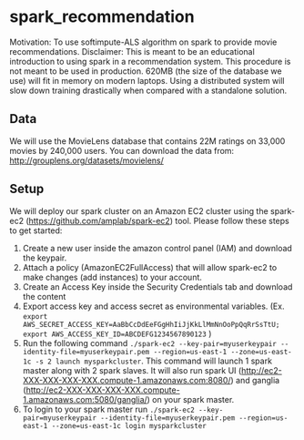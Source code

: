 # spark_recommendation
Motivation: To use softimpute-ALS algorithm on spark to provide movie recommendations.
Disclaimer:  This is meant to be an educational introduction to using spark in a recommendation system.  This procedure is not meant to be used in production.  620MB (the size of the database we use) will fit in memory on modern laptops.  Using a distributed system will slow down training drastically when compared with a standalone solution.

## Data
We will use the MovieLens database that contains 22M ratings on 33,000 movies by 240,000 users.  You can download the data from: http://grouplens.org/datasets/movielens/

## Setup
We will deploy our spark cluster on an Amazon EC2 cluster using the spark-ec2 (https://github.com/amplab/spark-ec2) tool.
Please follow these steps to get started:

1. Create a new user inside the amazon control panel (IAM) and download the keypair. 
2. Attach a policy (AmazonEC2FullAccess) that will allow spark-ec2 to make changes (add instances) to your account.
3. Create an Access Key inside the Security Credentials tab and download the content
4. Export access key and access secret as environmental variables.  (Ex.  `export AWS_SECRET_ACCESS_KEY=AaBbCcDdEeFGgHhIiJjKkLlMmNnOoPpQqRrSsTtU; export AWS_ACCESS_KEY_ID=ABCDEFG1234567890123` )
5. Run the following command `./spark-ec2 --key-pair=myuserkeypair --identity-file=myuserkeypair.pem --region=us-east-1 --zone=us-east-1c -s 2 launch mysparkcluster`.  This command will launch 1 spark master along with 2 spark slaves.  It will also run spark UI (http://ec2-XXX-XXX-XXX-XXX.compute-1.amazonaws.com:8080/) and ganglia (http://ec2-XXX-XXX-XXX-XXX.compute-1.amazonaws.com:5080/ganglia/) on your spark master.
6. To login to your spark master run `./spark-ec2 --key-pair=myuserkeypair --identity-file=myuserkeypair.pem --region=us-east-1 --zone=us-east-1c login mysparkcluster`
